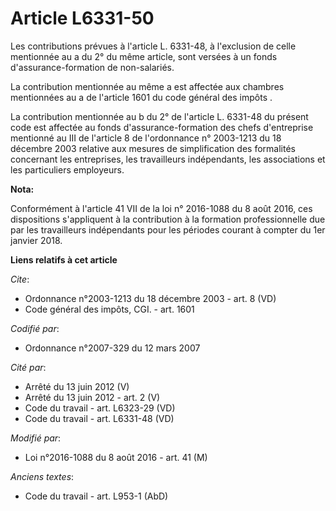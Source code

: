 # Article L6331-50

Les contributions prévues à l'article L. 6331-48, à l'exclusion de celle mentionnée au a du 2° du même article, sont versées
à un fonds d'assurance-formation de non-salariés. 

La contribution mentionnée au même a est affectée aux chambres mentionnées au 
a de l'article 1601 du code général des impôts
. 

La contribution mentionnée au b du 2° de l'article L. 6331-48 du présent code est affectée au fonds d'assurance-formation des
chefs d'entreprise mentionné au 
III de l'article 8 de l'ordonnance n° 2003-1213 du 18 décembre 2003 
relative aux mesures de simplification des formalités concernant les entreprises, les travailleurs indépendants, les
associations et les particuliers employeurs.

**Nota:**

Conformément à l'article 41 VII de la loi n° 2016-1088 du 8 août 2016, ces dispositions s'appliquent à la contribution à la
formation professionnelle due par les travailleurs indépendants pour les périodes courant à compter du 1er janvier 2018.

**Liens relatifs à cet article**

_Cite_:

  - Ordonnance n°2003-1213 du 18 décembre 2003 - art. 8 (VD)
  - Code général des impôts, CGI. - art. 1601

_Codifié par_:

  - Ordonnance n°2007-329 du 12 mars 2007

_Cité par_:

  - Arrêté du 13 juin 2012 (V)
  - Arrêté du 13 juin 2012 - art. 2 (V)
  - Code du travail - art. L6323-29 (VD)
  - Code du travail - art. L6331-48 (VD)

_Modifié par_:

  - Loi n°2016-1088 du 8 août 2016 - art. 41 (M)

_Anciens textes_:

  - Code du travail - art. L953-1 (AbD)
